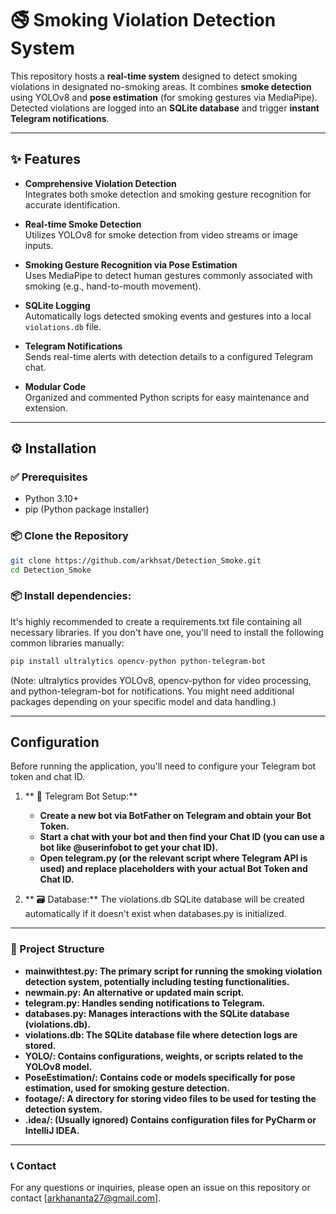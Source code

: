 # 🚭 Smoking Violation Detection System

This repository hosts a **real-time system** designed to detect smoking violations in designated no-smoking areas. It combines **smoke detection** using YOLOv8 and **pose estimation** (for smoking gestures via MediaPipe). Detected violations are logged into an **SQLite database** and trigger **instant Telegram notifications**.

---

## ✨ Features

- **Comprehensive Violation Detection**  
  Integrates both smoke detection and smoking gesture recognition for accurate identification.

- **Real-time Smoke Detection**  
  Utilizes YOLOv8 for smoke detection from video streams or image inputs.

- **Smoking Gesture Recognition via Pose Estimation**  
  Uses MediaPipe to detect human gestures commonly associated with smoking (e.g., hand-to-mouth movement).

- **SQLite Logging**  
  Automatically logs detected smoking events and gestures into a local `violations.db` file.

- **Telegram Notifications**  
  Sends real-time alerts with detection details to a configured Telegram chat.

- **Modular Code**  
  Organized and commented Python scripts for easy maintenance and extension.

---

## ⚙️ Installation

### ✅ Prerequisites

- Python 3.10+
- pip (Python package installer)

### 📦 Clone the Repository

```bash
git clone https://github.com/arkhsat/Detection_Smoke.git
cd Detection_Smoke
```

### 📦 Install dependencies:
It's highly recommended to create a requirements.txt file containing all necessary libraries. If you don't have one, you'll need to install the following common libraries manually:

```bash
pip install ultralytics opencv-python python-telegram-bot
```
(Note: ultralytics provides YOLOv8, opencv-python for video processing, and python-telegram-bot for notifications. You might need additional packages depending on your specific model and data handling.)
 
---

## Configuration
Before running the application, you'll need to configure your Telegram bot token and chat ID.
1. ** 🔐 Telegram Bot Setup:**
   - **Create a new bot via BotFather on Telegram and obtain your Bot Token.**
   - **Start a chat with your bot and then find your Chat ID (you can use a bot like @userinfobot to get your chat ID).**
   - **Open telegram.py (or the relevant script where Telegram API is used) and replace placeholders with your actual Bot Token and Chat ID.**
     
2. ** 🗃️ Database:**
   The violations.db SQLite database will be created automatically if it doesn't exist when databases.py is initialized.

---

### 📁 Project Structure
- **mainwithtest.py: The primary script for running the smoking violation detection system, potentially including testing functionalities.**
- **newmain.py: An alternative or updated main script.**
- **telegram.py: Handles sending notifications to Telegram.**
- **databases.py: Manages interactions with the SQLite database (violations.db).**
- **violations.db: The SQLite database file where detection logs are stored.**
- **YOLO/: Contains configurations, weights, or scripts related to the YOLOv8 model.**
- **PoseEstimation/: Contains code or models specifically for pose estimation, used for smoking gesture detection.**
- **footage/: A directory for storing video files to be used for testing the detection system.**
- **.idea/: (Usually ignored) Contains configuration files for PyCharm or IntelliJ IDEA.**

---

### 📞 Contact
For any questions or inquiries, please open an issue on this repository or contact [arkhananta27@gmail.com].
